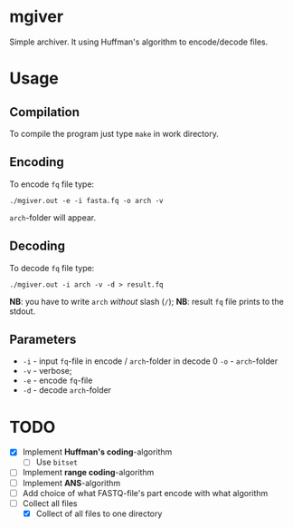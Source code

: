 # mgiver
Simple archiver. It using Huffman's algorithm to encode/decode files.

# Usage

## Compilation

To compile the program just type `make` in work directory.

## Encoding

To encode `fq` file type:

```
./mgiver.out -e -i fasta.fq -o arch -v
```

`arch`-folder will appear.

## Decoding

To decode `fq` file type:

```
./mgiver.out -i arch -v -d > result.fq
```

**NB**: you have to write `arch` _without_ slash (`/`);
**NB**: result `fq` file prints to the stdout.

## Parameters

- `-i` - input `fq`-file in encode / `arch`-folder in decode 
0 `-o` - `arch`-folder
- `-v` - verbose;
- `-e` - encode `fq`-file
- `-d` - decode `arch`-folder

# TODO

- [x] Implement **Huffman's coding**-algorithm
  - [ ] Use `bitset` 
- [ ] Implement **range coding**-algorithm
- [ ] Implement **ANS**-algorithm
- [ ] Add choice of what FASTQ-file's part encode with what algorithm
- [ ] Collect all files 
  - [x] Collect of all files to one directory
